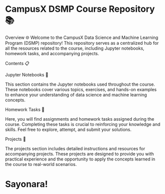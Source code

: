 # CampusX DSMP Course Repository 📚

Overview 🌐
Welcome to the CampusX Data Science and Machine Learning Program (DSMP) repository! This repository serves as a centralized hub for all the resources related to the course, including Jupyter notebooks, homework tasks, and accompanying projects.

Contents 📋

Jupyter Notebooks 📒

This section contains the Jupyter notebooks used throughout the course. These notebooks cover various topics, exercises, and hands-on examples to enhance your understanding of data science and machine learning concepts.

Homework Tasks 📝

Here, you will find assignments and homework tasks assigned during the course. Completing these tasks is crucial to reinforcing your knowledge and skills. Feel free to explore, attempt, and submit your solutions.

Projects 🚀

The projects section includes detailed instructions and resources for accompanying projects. These projects are designed to provide you with practical experience and the opportunity to apply the concepts learned in the course to real-world scenarios.

# Sayonara!

